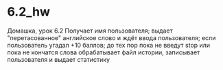 # 6.2_hw
Домашка, урок 6.2
Получает имя пользователя; 
  выдает "перетасованное" английское слово и ждёт ввода пользователя; 
  если пользователь угадал +10 баллов; 
  до тех пор пока не введут stop или пока не кончатся слова
обрабатывает файл истории, записывает пользователя и выдает статистику

